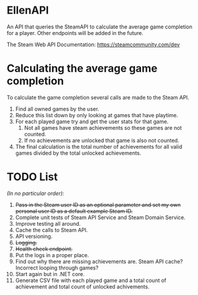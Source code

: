 # EllenAPI
An API that queries the SteamAPI to calculate the average game completion for a player. Other endpoints will be added in the future.

The Steam Web API Documentation: https://steamcommunity.com/dev 

# Calculating the average game completion
To calculate the game completion several calls are made to the Steam API.
1. Find all owned games by the user.
2. Reduce this list down by only looking at games that have playtime. 
3. For each played game try and get the user stats for that game.
    1. Not all games have steam achievements so these games are not counted.
    2. If no achievements are unlocked that game is also not counted.
4. The final calculation is the total number of achievements for all valid games divided by the total unlocked achievements.


# TODO List 
_(In no particular order):_
1. ~~Pass in the Steam user ID as an optional parameter and set my own personal user ID as a default example Steam ID.~~
2. Complete unit tests of Steam API Service and Steam Domain Service.
3. Improve testing all around.
4. Cache the calls to Steam API.
5. API versioning.
6. ~~Logging.~~
7. ~~Health check endpoint.~~
8. Put the logs in a proper place.
9. Find out why there are missing achievements are. Steam API cache? Incorrect looping through games? 
10. Start again but in .NET core.
11. Generate CSV file with each played game and a total count of achievement and total count of unlocked achivements.
